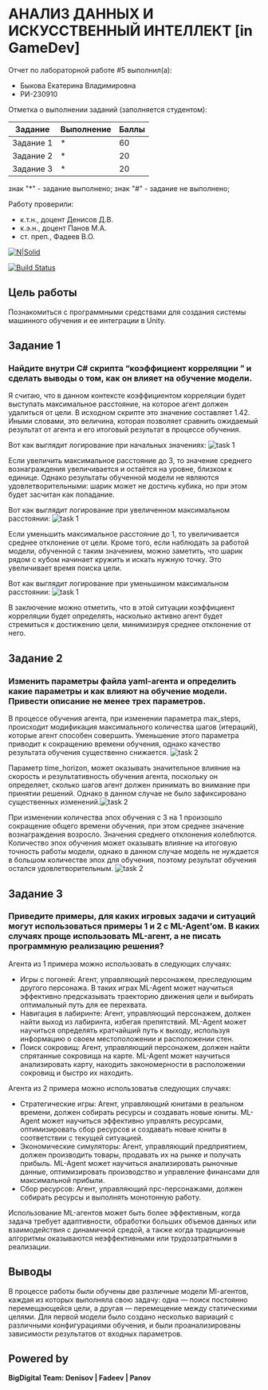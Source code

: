 # АНАЛИЗ ДАННЫХ И ИСКУССТВЕННЫЙ ИНТЕЛЛЕКТ [in GameDev]
Отчет по лабораторной работе #5 выполнил(а):
- Быкова Екатерина Владимировна
- РИ-230910

Отметка о выполнении заданий (заполняется студентом):

| Задание | Выполнение | Баллы |
| ------ | ------ | ------ |
| Задание 1 | * | 60 |
| Задание 2 | * | 20 |
| Задание 3 | * | 20 |

знак "*" - задание выполнено; знак "#" - задание не выполнено;

Работу проверили:
- к.т.н., доцент Денисов Д.В.
- к.э.н., доцент Панов М.А.
- ст. преп., Фадеев В.О.

[![N|Solid](https://cldup.com/dTxpPi9lDf.thumb.png)](https://nodesource.com/products/nsolid)

[![Build Status](https://travis-ci.org/joemccann/dillinger.svg?branch=master)](https://travis-ci.org/joemccann/dillinger)

## Цель работы
Познакомиться с программными средствами для создания системы машинного обучения и ее интеграции в Unity.

## Задание 1
### Найдите внутри C# скрипта “коэффициент корреляции ” и сделать выводы о том, как он влияет на обучение модели.

Я считаю, что в данном контексте коэффициентом корреляции будет выступать максимальное расстояние, на которое агент должен удалиться от цели. В исходном скрипте это значение составляет 1.42. Иными словами, это величина, которая позволяет сравнить ожидаемый результат от агента и его итоговый результат в процессе обучения.

Вот как выглядит логирование при начальных значениях:
![task 1](https://github.com/4ayka205/DA-in-GameDev-lab5/blob/main/img/photo_2024-12-18_21-33-58.jpg?raw=true)

Если увеличить максимальное расстояние до 3, то значение среднего вознаграждения увеличивается и остаётся на уровне, близком к единице. Однако результаты обученной модели не являются удовлетворительными: шарик может не достичь кубика, но при этом будет засчитан как попадание. 

Вот как выглядит логирование при увеличенном максимальном расстоянии:
![task 1](https://github.com/4ayka205/DA-in-GameDev-lab5/blob/main/img/photo_2024-12-19_00-18-12.jpg?raw=true)

Если уменьшить максимальное расстояние до 1, то увеличивается среднее отклонение от цели. Кроме того, если наблюдать за работой модели, обученной с таким значением, можно заметить, что шарик рядом с кубом начинает кружить и искать нужную точку. Это увеличивает время поиска цели.

Вот как выглядит логирование при уменьшином максимальном расстоянии:
![task 1](https://github.com/4ayka205/DA-in-GameDev-lab5/blob/main/img/photo_2024-12-18_23-38-04.jpg?raw=true)


В заключение можно отметить, что в этой ситуации коэффициент корреляции будет определять, насколько активно агент будет стремиться к достижению цели, минимизируя среднее отклонение от него.
## Задание 2
### Изменить параметры файла yaml-агента и определить какие параметры и как влияют на обучение модели. Привести описание не менее трех параметров.

В процессе обучения агента, при изменении параметра max_steps, происходит модификация максимального количества шагов (итераций), которые агент способен совершить. Уменьшение этого параметра приводит к сокращению времени обучения, однако качество результата обучения существенно снижается.
![task 2](https://github.com/4ayka205/DA-in-GameDev-lab5/blob/main/img/photo_2024-12-19_03-26-30.jpg?raw=true)

Параметр time_horizon, может оказывать значительное влияние на скорость и результативность обучения агента, поскольку он определяет, сколько шагов агент должен принимать во внимание при принятии решений. Однако в данном случае не было зафиксировано существенных изменений.![task 2](https://github.com/4ayka205/DA-in-GameDev-lab5/blob/main/img/photo_2024-12-19_05-13-08.jpg?raw=true)

При изменении количества эпох обучения с 3 на 1 произошло сокращение общего времени обучения, при этом среднее значение вознаграждения возросло. Значения среднего отклонения колеблются. Количество эпох обучения может оказывать влияние на итоговую точность работы модели, однако в данном случае модель не нуждается в большом количестве эпох для обучения, поэтому результат обучения остался удовлетворительным.
![task 2](https://github.com/4ayka205/DA-in-GameDev-lab5/blob/main/img/photo_2024-12-19_06-27-48.jpg?raw=true)

## Задание 3
### Приведите примеры, для каких игровых задачи и ситуаций могут использоваться примеры 1 и 2 с ML-Agent’ом. В каких случаях проще использовать ML-агент, а не писать программную реализацию решения? 

Агента из 1 примера можно использовать в следующих случаях:
- Игры с погоней: Агент, управляющий персонажем, преследующим другого персонажа. В таких играх ML-Agent может научиться эффективно предсказывать траекторию движения цели и выбирать оптимальный путь для ее перехвата.
- Навигация в лабиринте: Агент, управляющий персонажем, должен найти выход из лабиринта, избегая препятствий. ML-Agent может научиться определять кратчайший путь к выходу, используя информацию о своем местоположении и расположении стен.
- Поиск сокровищ: Агент, управляющий персонажем, должен найти спрятанные сокровища на карте. ML-Agent может научиться анализировать карту, находить закономерности в расположении сокровищ и быстро их находить.

Агента из 2 примера можно использоватьв следующих случаях:
- Стратегические игры: Агент, управляющий юнитами в реальном времени, должен собирать ресурсы и создавать новые юниты. ML-Agent может научиться эффективно управлять ресурсами, оптимизировать сбор ресурсов и создавать новые юниты в соответствии с текущей ситуацией.
- Экономические симуляторы:
Агент, управляющий предприятием, должен производить товары, продавать их на рынке и получать прибыль.
ML-Agent может научиться анализировать рыночные данные, оптимизировать производство и управление финансами для максимальной прибыли.
- Сбор ресурсов: Агент, управляющий npc-персонажами, должен собирать ресурсы и выполнять монотонную работу.

Использование ML-агентов может быть более эффективным, когда задача требует адаптивности, обработки больших объемов данных или взаимодействия с динамичной средой, а также когда традиционные алгоритмы оказываются неэффективными или трудозатратными в реализации.

## Выводы

В процессе работы были обучены две различные модели Ml-агентов, каждая из которых выполняла свою задачу: одна — поиск постоянно перемещающейся цели, а другая — перемещение между статическими целями. Для первой модели было создано несколько вариаций с различными конфигурациями обучения, и были проанализированы зависимости результатов от входных параметров.

## Powered by

**BigDigital Team: Denisov | Fadeev | Panov**
